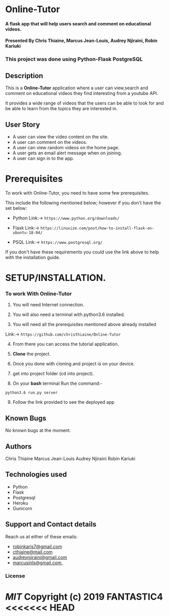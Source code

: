 # Online-Tutor
#### A flask app that will help users search and comment on educational videos.   
#### Presented By Chris Thiaine, Marcus Jean-Louis, Audrey Njiraini, Robin Kariuki
### **This project was done using Python-Flask  PostgreSQL**

## Description
This is a **Online-Tutor** application where a user can view,search and comment on educational videos they find interesting from a youtube API.

It provides a wide range of videos that the users can be able to look for and be able to learn from the topics they are interested in.

## User Story

- A user can view the video content on the site.
- A user can comment on the videos.
- A user can view random videos on the home page.
- A user gets an email alert message when on joining.
- A user can sign in to the app.

# Prerequisites

To work with Online-Tutor, you need to have some few prerequisites.

This include the following mentioned below; however if you don't have the set below:

- Python
  Link:-> ```https://www.python.org/downloads/```

- Flask
   Link:-> ```https://linuxize.com/post/how-to-install-flask-on-ubuntu-18-04/```

- PSQL
  Link:-> ```https://www.postgresql.org/```   


If you don't have these requirements you could use the link above to help with the installation guide.


# **SETUP/INSTALLATION.**

### **To work With Online-Tutor**

1. You will need Internet connection.

2. You will also need a terminal with python3.6 installed.

3. You will need all the prerequisites mentioned above already installed


Link:-> ```https://github.com/christhiaine/Online-Tutor```

4. From there you can access the tutorial application.

5. **Clone** the project.

6. Once you done with cloning and project is on your device.

7. get into project folder (cd into project).

8. On your **bash** terminal Run the command:-

```
python3.6 run.py server
```

9. Follow the link provided to see the deployed app



## Known Bugs
No known bugs at the moment.

## Authors
Chris Thiaine
Marcus Jean-Louis
Audrey Njiraini
Robin Kariuki

## Technologies used
* Python
* Flask
* Postgresql
* Heroku
* Gunicorn

## Support and Contact details

Reach us at either of these emails:
- robinkaris7@gmail.com
- cthiaine@mail.com
- audreynjiraini@gmail.com
- marcusjnls@gmail.com,  


### License
*MIT*
Copyright (c) 2019 **FANTASTIC4**
<<<<<<< HEAD
=======
